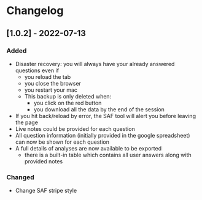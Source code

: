 # Changelog

## [1.0.2] - 2022-07-13

### Added

* Disaster recovery: you will always have your already answered questions even if
  + you reload the tab
  + you close the browser
  + you restart your mac
  + This backup is only deleted when:
    - you click on the red button
    - you download all the data by the end of the session
* If you hit back/reload by error, the SAF tool will alert you before leaving the page
* Live notes could be provided for each question
* All question information (initially provided in the google spreadsheet) can now be shown for each question
* A full details of analyses are now available to be exported
  + there is a built-in table which contains all user answers along with provided notes

### Changed

* Change SAF stripe style
